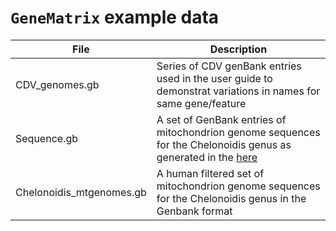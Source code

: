 # ```GeneMatrix``` example data

|File|Description|
|-|-|
|CDV_genomes.gb|Series of CDV genBank entries used in the user guide to demonstrat variations in names for same gene/feature|
|Sequence.gb|A set of GenBank entries of mitochondrion genome sequences for the Chelonoidis genus as generated in the [here](obtainingFiles.md)|
|Chelonoidis_mtgenomes.gb|A human filtered set of mitochondrion genome sequences for the Chelonoidis genus in the Genbank format|
